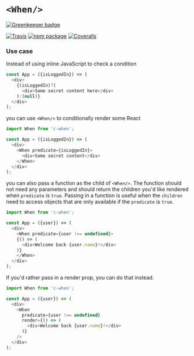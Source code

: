 # `<When/>`

[![Greenkeeper badge](https://badges.greenkeeper.io/spadin/c-when.svg)](https://greenkeeper.io/)

[![Travis][build-badge]][build]
[![npm package][npm-badge]][npm]
[![Coveralls][coveralls-badge]][coveralls]

### Use case

Instead of using inline JavaScript to check a condition

```js
const App = ({isLoggedIn}) => (
  <div>
    {(isLoggedIn)?(
      <div>Some secret content here</div>
    ):(null)}
  </div>
);
```

you can use `<When/>` to conditionally render some React

```js
import When from 'c-when';

const App = ({isLoggedIn}) => (
  <div>
    <When predicate={isLoggedIn}>
      <div>Some secret content</div>
    </When>
  </div>
);
```

you can also pass a function as the child of `<When/>`. The function should not
need any parameters and should return the children you'd like rendered when
`predicate` is `true`. Passing in a function is useful when the `children` need
to access objects that are only available if the `predicate` is `true`.

```js
import When from 'c-when';

const App = ({user}) => (
  <div>
    <When predicate={user !== undefined}>
    {() => (
      <div>Welcome back {user.name}!</div>
    )}
    </When>
  </div>
);
```

If you'd rather pass in a render prop, you can do that instead.

```js
import When from 'c-when';

const App = ({user}) => (
  <div>
    <When
      predicate={user !== undefined}
      render={() => (
        <div>Welcome back {user.name}!</div>
      )}
    />
  </div>
);
```

[build-badge]: https://img.shields.io/travis/spadin/c-when/master.png?style=flat-square
[build]: https://travis-ci.org/spadin/c-when

[npm-badge]: https://img.shields.io/npm/v/c-when.png?style=flat-square
[npm]: https://www.npmjs.org/package/c-when

[coveralls-badge]: https://img.shields.io/coveralls/spadin/c-when/master.png?style=flat-square
[coveralls]: https://coveralls.io/github/spadin/c-when
